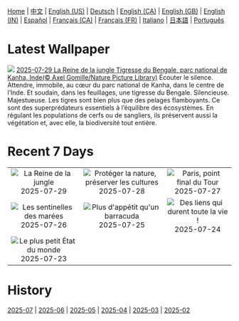 [Home](../README.md) | [中文](zh-CN.md) | [English (US)](en-US.md) | [Deutsch](de-DE.md) | [English (CA)](en-CA.md) | [English (GB)](en-GB.md) | [English (IN)](en-IN.md) | [Español](es-ES.md) | [Français (CA)](fr-CA.md) | [Français (FR)](fr-FR.md) | [Italiano](it-IT.md) | [日本語](ja-JP.md) | [Português](pt-BR.md)

# Latest Wallpaper
![](https://www.bing.com/th?id=OHR.TigerDay_FR-FR7212434732_UHD.jpg)
[2025-07-29 La Reine de la jungle Tigresse du Bengale, parc national de Kanha, Inde(© Axel Gomille/Nature Picture Library)](https://www.bing.com/th?id=OHR.TigerDay_FR-FR7212434732_UHD.jpg)
Écouter le silence. Attendre, immobile, au cœur du parc national de Kanha, dans le centre de l’Inde. Et soudain, dans les feuillages, une tigresse du Bengale. Silencieuse. Majestueuse. Les tigres sont bien plus que des pelages flamboyants. Ce sont des superprédateurs essentiels à l’équilibre des écosystèmes. En régulant les populations de cerfs ou de sangliers, ils préservent aussi la végétation et, avec elle, la biodiversité tout entière.

# Recent 7 Days
|  |  |  |
|:---:|:---:|:---:|
| ![](https://www.bing.com/th?id=OHR.TigerDay_FR-FR7212434732_400x240.jpg "La Reine de la jungle") 2025-07-29 | ![](https://www.bing.com/th?id=OHR.MongoliaYurts_FR-FR7003855662_400x240.jpg "Protéger la nature, préserver les cultures") 2025-07-28 | ![](https://www.bing.com/th?id=OHR.TourFrance_FR-FR5942543577_400x240.jpg "Paris, point final du Tour") 2025-07-27 |
| ![](https://www.bing.com/th?id=OHR.MangroveTwilight_FR-FR3644459674_400x240.jpg "Les sentinelles des marées") 2025-07-26 | ![](https://www.bing.com/th?id=OHR.BlackfinBarracuda_FR-FR4425436788_400x240.jpg "Plus d'appétit qu'un barracuda") 2025-07-25 | ![](https://www.bing.com/th?id=OHR.AshyWoodswallow_FR-FR6064394705_400x240.jpg "Des liens qui durent toute la vie !") 2025-07-24 |
| ![](https://www.bing.com/th?id=OHR.VaticanCity_FR-FR5939943225_400x240.jpg "Le plus petit État du monde") 2025-07-23 |  |  |

# History
[2025-07](../archives/wallpaper/fr-FR/w_2025_07.md) | [2025-06](../archives/wallpaper/fr-FR/w_2025_06.md) | [2025-05](../archives/wallpaper/fr-FR/w_2025_05.md) | [2025-04](../archives/wallpaper/fr-FR/w_2025_04.md) | [2025-03](../archives/wallpaper/fr-FR/w_2025_03.md) | [2025-02](../archives/wallpaper/fr-FR/w_2025_02.md)
